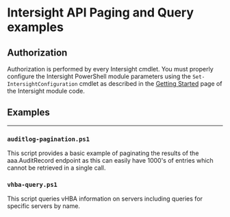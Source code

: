 # Intersight API Paging and Query examples

## Authorization

Authorization is performed by every Intersight cmdlet. You must properly configure the Intersight PowerShell module parameters using the `Set-IntersightConfiguration` cmdlet as described in the [Getting Started](https://github.com/CiscoDevNet/intersight-powershell/blob/master/GettingStarted.md) page of the Intersight module code.

## Examples

---

### `auditlog-pagination.ps1`

This script provides a basic example of paginating the results of the aaa.AuditRecord endpoint as this can easily have 1000's of entries which cannot be retrieved in a single call.

### `vhba-query.ps1`

This script queries vHBA information on servers including queries for specific servers by name.
